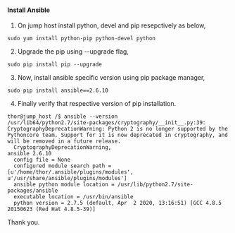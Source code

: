 #### Install Ansible

1. On jump host install python, devel and pip resepctively as below,

```
sudo yum install python-pip python-devel python
```

2. Upgrade the pip using --upgrade flag,

```
sudo pip install pip --upgrade
```

3. Now, install ansible specific version using pip package manager,

```
sudo pip install ansible==2.6.10
```

4. Finally verify that respective version of pip installation.

```
thor@jump_host /$ ansible --version
/usr/lib64/python2.7/site-packages/cryptography/__init__.py:39: CryptographyDeprecationWarning: Python 2 is no longer supported by the Pythoncore team. Support for it is now deprecated in cryptography, and will be removed in a future release.
  CryptographyDeprecationWarning,
ansible 2.6.10
  config file = None
  configured module search path = [u'/home/thor/.ansible/plugins/modules', u'/usr/share/ansible/plugins/modules']
  ansible python module location = /usr/lib/python2.7/site-packages/ansible
  executable location = /usr/bin/ansible
  python version = 2.7.5 (default, Apr  2 2020, 13:16:51) [GCC 4.8.5 20150623 (Red Hat 4.8.5-39)]
```
Thank you.
